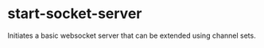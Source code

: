 start-socket-server
===================

Initiates a basic websocket server that can be extended using channel sets.
